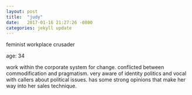 ```yaml
---
layout: post
title:  "judy"
date:   2017-01-16 21:27:26 -0800
categories: jekyll update
---
```

feminist workplace crusader

age: 34

work within the corporate system for change. conflicted between commodification and pragmatism. very aware of identity politics and vocal with callers about political issues. has some strong opinions that make her way into her sales technique.
